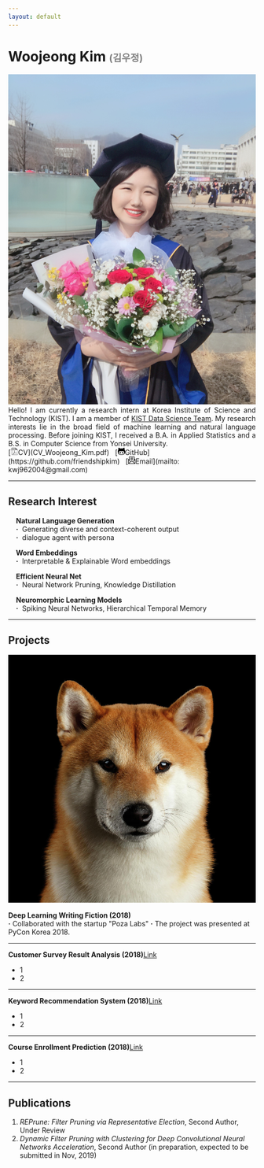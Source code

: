 ```yaml
---
layout: default
---
```


<h1> Woojeong Kim <span style="color:gray;font-size:0.7em">(김우정)</span></h1>

<img class="profile-picture" src="./asset/profile.jpg">

<div style="text-align: justify"> Hello! I am currently a research intern at Korea Institute of Science and Technology (KIST). I am a member of <a href="https://kdst.tistory.com/">KIST Data Science Team</a>. My research interests lie in the broad field of machine learning and natural language processing. Before joining KIST, I received a B.A. in Applied Statistics and a B.S. in Computer Science from Yonsei University.</div>
[<img class="icon" src="pdf-icon-gray20.png" width="15px" height="15px">CV](CV_Woojeong_Kim.pdf)&nbsp;&nbsp;
[<img class="icon" src="asset/git-icon.jpg" width="15px" height="15px">GitHub](https://github.com/friendshipkim)&nbsp;&nbsp;
[<img class="icon" src="asset/email-icon.png" width="15px" height="15px">Email](mailto: kwj962004@gmail.com)
<br>

---

## Research Interest
&nbsp;&nbsp;&nbsp;&nbsp;**Natural Language Generation**<br>
&nbsp;&nbsp;&nbsp;&nbsp;**·**&nbsp;&nbsp;Generating diverse and context-coherent output<br>
&nbsp;&nbsp;&nbsp;&nbsp;**·**&nbsp;&nbsp;dialogue agent with persona<br>

&nbsp;&nbsp;&nbsp;&nbsp;**Word Embeddings**<br>
&nbsp;&nbsp;&nbsp;&nbsp;**·**&nbsp;&nbsp;Interpretable & Explainable Word embeddings<br>

&nbsp;&nbsp;&nbsp;&nbsp;**Efficient Neural Net**<br>
&nbsp;&nbsp;&nbsp;&nbsp;**·**&nbsp;&nbsp;Neural Network Pruning, Knowledge Distillation<br>

&nbsp;&nbsp;&nbsp;&nbsp;**Neuromorphic Learning Models**<br>
&nbsp;&nbsp;&nbsp;&nbsp;**·**&nbsp;&nbsp;Spiking Neural Networks, Hierarchical Temporal Memory<br>

---

## Projects
<a href="/project/fiction.html"><img class="thumbnail" src="shiba.jpg"></a>

**Deep Learning Writing Fiction (2018)**<br>
**·** Collaborated with the startup "Poza Labs"
**·** The project was presented at PyCon Korea 2018.

---

**Customer Survey Result Analysis (2018)**[Link](/project/customer_survey.html)
- 1
- 2

---

**Keyword Recommendation System (2018)**[Link](/project/keyword_recommendation.html)
- 1
- 2

---

**Course Enrollment Prediction (2018)**[Link](/project/course_enrollment.html)
- 1
- 2

---

## Publications

1. *REPrune: Filter Pruning via Representative Election*, Second Author, Under Review
2. *Dynamic Filter Pruning with Clustering for Deep Convolutional Neural Networks Acceleration*, Second Author (in preparation, expected to be submitted in Nov, 2019)
